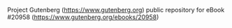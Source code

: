 Project Gutenberg (https://www.gutenberg.org) public repository for eBook #20958 (https://www.gutenberg.org/ebooks/20958)
